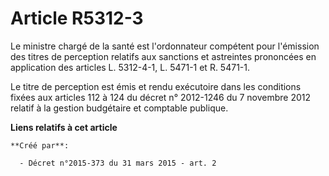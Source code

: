 # Article R5312-3

Le ministre chargé de la santé est l'ordonnateur compétent pour l'émission des titres de perception relatifs aux sanctions et
astreintes prononcées en application des articles L. 5312-4-1, L. 5471-1 et R. 5471-1.

Le titre de perception est émis et rendu exécutoire dans les conditions fixées aux articles 112 à 124 du décret n° 2012-1246
du 7 novembre 2012 relatif à la gestion budgétaire et comptable publique.

**Liens relatifs à cet article**

	**Créé par**:

	  - Décret n°2015-373 du 31 mars 2015 - art. 2

